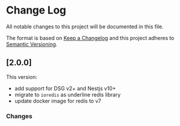 # Change Log

All notable changes to this project will be documented in this file.

The format is based on [Keep a Changelog](http://keepachangelog.com/)
and this project adheres to [Semantic Versioning](http://semver.org/).

## [2.0.0]

This version:

- add support for DSG v2+ and Nestjs v10+
- migrate to `ioredis` as underline redis library
- update docker image for redis to v7

### Changes
